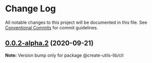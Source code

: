 # Change Log

All notable changes to this project will be documented in this file.
See [Conventional Commits](https://conventionalcommits.org) for commit guidelines.

## [0.0.2-alpha.2](https://github.com/Mrlyjoutlook/create-utils-lib/compare/@create-utils-lib/cli@0.0.2-alpha.1...@create-utils-lib/cli@0.0.2-alpha.2) (2020-09-21)

**Note:** Version bump only for package @create-utils-lib/cli
